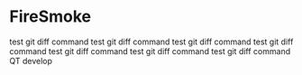 # FireSmoke
test git diff command
test git diff command
test git diff command
test git diff command
test git diff command
test git diff command
test git diff command
QT develop 
